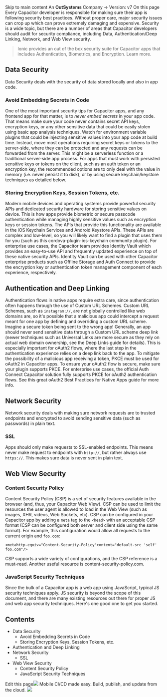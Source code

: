 Skip to main content
An **OutSystems** Company →
Version: v7
On this page
Every Capacitor developer is responsible for making sure their app is following security best practices. Without proper care, major security issues can crop up which can prove extremely damaging and expensive.
Security is a wide topic, but there are a number of areas that Capacitor developers should audit for security compliance, including Data, Authentication/Deep Linking, Network, and Web View security.
> Ionic provides an out of the box security suite for Capacitor apps that includes Authentication, Biometrics, and Encryption. Learn more.
## Data Security​
Data Security deals with the security of data stored locally and also in app code.
### Avoid Embedding Secrets in Code​
One of the most important security tips for Capacitor apps, and any frontend app for that matter, is to _never embed secrets_ in your app code. That means make sure your code never contains secret API keys, encryption keys, or any other sensitive data that could be easily stolen using basic app analysis techniques. Watch for environment variable plugins that could be injecting sensitive values into your app code at build time.
Instead, move most operations requiring secret keys or tokens to the server-side, where they can be protected and any requests can be forwarded from the server. This might be a serverless function or a traditional server-side app process.
For apps that must work with persisted sensitive keys or tokens on the client, such as an auth token or an encryption key, the recommended options are to only deal with the value in memory (i.e. never persist it to disk), or by using secure keychain/keystore techniques as detailed below.
### Storing Encryption Keys, Session Tokens, etc.​
Modern mobile devices and operating systems provide powerful security APIs and dedicated security hardware for storing sensitive values on device. This is how apps provide biometric or secure passcode authentication while managing highly sensitive values such as encryption keys or session tokens.
The APIs that provide this functionality are available in the iOS Keychain Services and Android Keystore APIs. These APIs are complex and low-level, so you will likely want to find a plugin that uses them for you (such as this cordova-plugin-ios-keychain community plugin).
For enterprise use cases, the Capacitor team provides Identity Vault which provides an easy-to-use API and frequently updated experience on top of these native security APIs. Identity Vault can be used with other Capacitor enterprise products such as Offline Storage and Auth Connect to provide the encryption key or authentication token management component of each experience, respectively.
## Authentication and Deep Linking​
Authentication flows in native apps require extra care, since authentication often happens through the use of Custom URL Schemes. Custom URL Schemes, such as `instagram://`, are not globally controlled like web domains are, so it's possible that a malicious app could intercept a request meant for one app by defining and overriding a custom URL scheme. Imagine a secure token being sent to the wrong app!
Generally, an app should never send sensitive data through a Custom URL scheme deep link (newer techniques such as Universal Links are more secure as they rely on actual web domain ownership, see the Deep Links guide for details).
This is especially important for oAuth2 flows, where the last step in the authentication experience relies on a deep link back to the app. To mitigate the possibility of a malicious app receiving a token, PKCE must be used for oAuth2 in Capacitor apps.
To ensure your oAuth2 flow is secure, make sure your plugin supports PKCE. For enterprise use cases, the official Auth Connect Capacitor solution fully supports PKCE for oAuth2 authentication flows.
See this great oAuth2 Best Practices for Native Apps guide for more info.
## Network Security​
Network security deals with making sure network requests are to trusted endpoints and encrypted to avoid sending sensitive data (such as passwords) in plain text.
### SSL​
Apps should only make requests to SSL-enabled endpoints. This means never make request to endpoints with `http://`, but rather always use `https://`. This makes sure data is never sent in plain text.
## Web View Security​
### Content Security Policy​
Content Security Policy (CSP) is a set of security features available in the browser (and, thus, your Capacitor Web View). CSP can be used to limit the resources the user agent is allowed to load in the Web View (such as images, XHR, videos, Web Sockets, etc).
CSP can be configured in your Capacitor app by adding a `meta` tag to the `<head>` with an acceptable CSP format (CSP can be configured both server and client side using the same format). For example, this configuration would allow all requests to the current origin and `foo.com`:
```
<metahttp-equiv="Content-Security-Policy"content="default-src 'self' foo.com"/>
```

CSP supports a wide variety of configurations, and the CSP reference is a must-read. Another useful resource is content-security-policy.com.
### JavaScript Security Techniques​
Since the bulk of a Capacitor app is a web app using JavaScript, typical JS security techniques apply.
JS security is beyond the scope of this document, and there are many existing resources out there for proper JS and web app security techniques. Here's one good one to get you started.
## Contents
  * Data Security
    * Avoid Embedding Secrets in Code
    * Storing Encryption Keys, Session Tokens, etc.
  * Authentication and Deep Linking
  * Network Security
    * SSL
  * Web View Security
    * Content Security Policy
    * JavaScript Security Techniques


Edit this page![](https://images.prismic.io/ionicframeworkcom/50ede1c5-d69d-4c9d-bf0d-4c9ab7c14724_doc-ad-appflow.png?auto=compress,format&rect=0,0,280,200&w=280&h=200)
Mobile CI/CD made easy. Build, publish, and update from the cloud.
![](https://cdn.bizible.com/ipv?_biz_r=&_biz_h=802059049&_biz_u=bfa08d03ffe94cbc8ad825d7c77fcc94&_biz_l=https%3A%2F%2Fcapacitorjs.com%2Fdocs%2Fguides%2Fsecurity&_biz_t=1739803077179&_biz_i=Security%20%7C%20Capacitor%20Documentation&_biz_n=47&rnd=80207&cdn_o=a&_biz_z=1739803077179)
